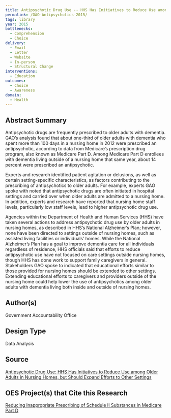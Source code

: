 ```yaml
---
title: Antipsychotic Drug Use -- HHS Has Initiatives to Reduce Use among Older Adults in Nursing Homes, but Should Expand Efforts to Other Settings
permalink: /GAO-Antipsychotics-2015/
tags: library 
year: 2015
bottlenecks: 
  - Comprehension 
  - Choice 
delivery: 
  - Email 
  - Letter 
  - Website  
  - In-person 
  - Structural Change
interventions: 
  - Education 
outcomes: 
  - Choice 
  - Awareness
domain: 
  - Health 
---
```

## Abstract Summary

Antipsychotic drugs are frequently prescribed to older adults with dementia. GAO’s analysis found that about one-third of older adults with dementia who spent more than 100 days in a nursing home in 2012 were prescribed an antipsychotic, according to data from Medicare’s prescription drug program, also known as Medicare Part D. Among Medicare Part D enrollees with dementia living outside of a nursing home that same year, about 14 percent were prescribed an antipsychotic.

Experts and research identified patient agitation or delusions, as well as certain setting-specific characteristics, as factors contributing to the prescribing of antipsychotics to older adults. For example, experts GAO spoke with noted that antipsychotic drugs are often initiated in hospital settings and carried over when older adults are admitted to a nursing home. In addition, experts and research have reported that nursing home staff levels, particularly low staff levels, lead to higher antipsychotic drug use.

Agencies within the Department of Health and Human Services (HHS) have taken several actions to address antipsychotic drug use by older adults in nursing homes, as described in HHS’s National Alzheimer’s Plan; however, none have been directed to settings outside of nursing homes, such as assisted living facilities or individuals’ homes. While the National Alzheimer’s Plan has a goal to improve dementia care for all individuals regardless of residence, HHS officials said that efforts to reduce antipsychotic use have not focused on care settings outside nursing homes, though HHS has done work to support family caregivers in general. Stakeholders GAO spoke to indicated that educational efforts similar to those provided for nursing homes should be extended to other settings. Extending educational efforts to caregivers and providers outside of the nursing home could help lower the use of antipsychotics among older adults with dementia living both inside and outside of nursing homes.

## Author(s)

Government Accountability Office 

## Design Type

Data Analysis

## Source

<a href="https://www.gao.gov/products/GAO-15-211">Antipsychotic Drug Use: HHS Has Initiatives to Reduce Use among Older Adults in Nursing Homes, but Should Expand Efforts to Other Settings</a>

## OES Project(s) that Cite this Research

<a href="https://oes.gsa.gov/projects/reducing-inappropriate-prescribing/">Reducing Inappropriate Prescribing of Schedule II Substances in Medicare Part D</a>
